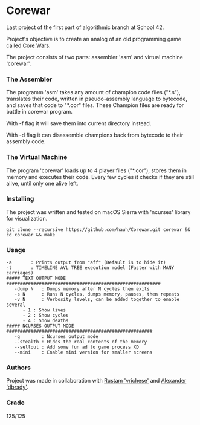 # Corewar

Last project of the first part of algorithmic branch at School 42.

Project's objective is to create an analog of an old programming game called [Core Wars](https://en.wikipedia.org/wiki/Core_War).

The project consists of two parts: assembler 'asm' and virtual machine 'corewar'.

### The Assembler

The programm 'asm' takes any amount of champion code files ("\*.s"), translates their code, written in pseudo-assembly language to bytecode, and saves that code to "\*.cor" files. These Champion files are ready for battle in corewar program.

With -f flag it will save them into current directory instead.

With -d flag it can disassemble champions back from bytecode to their assembly code.

### The Virtual Machine

The program 'corewar' loads up to 4 player files ("\*.cor"), stores them in memory and executes their code. Every few cycles it checks if they are still alive, until only one alive left.

### Installing

The project was written and tested on macOS Sierra with 'ncurses' library for visualization.

```
git clone --recursive https://github.com/hauh/Corewar.git corewar && cd corewar && make
```

### Usage

```
-a       : Prints output from "aff" (Default is to hide it)
-t       : TIMELINE AVL TREE execution model (Faster with MANY carriages)
##### TEXT OUTPUT MODE #########################################################
   -dump N   : Dumps memory after N cycles then exits
   -s N      : Runs N cycles, dumps memory, pauses, then repeats
   -v N      : Verbosity levels, can be added together to enable several
   	  - 1 : Show lives
	  - 2 : Show cycles
	  - 4 : Show deaths
##### NCURSES OUTPUT MODE ######################################################
   -g        : Ncurses output mode
   --stealth : Hides the real contents of the memory
   --sellout : Add some fun ad to game process XD
   --mini    : Enable mini version for smaller screens
```

### Authors

Project was made in collaboration with [Rustam 'vrichese'](https://github.com/AloySobek) and [Alexander 'dbrady'](https://github.com/hardworkingcomma).

### Grade

125/125
